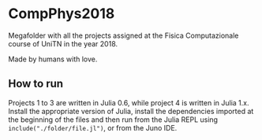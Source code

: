 # CompPhys2018

Megafolder with all the projects assigned at the Fisica Computazionale course of UniTN in the year 2018.

Made by humans with love.

## How to run ##

Projects 1 to 3 are written in Julia 0.6, while project 4 is written in Julia 1.x. 
Install the appropriate version of Julia, install the dependencies imported at the beginning of the files and then run from the Julia REPL using `include("./folder/file.jl")`, or from the Juno IDE.

